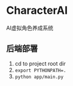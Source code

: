 # CharacterAI

AI虚拟角色养成系统

## 后端部署

1. cd to project root dir
2. `export PYTHONPATH=.`
3. `python app/main.py`
